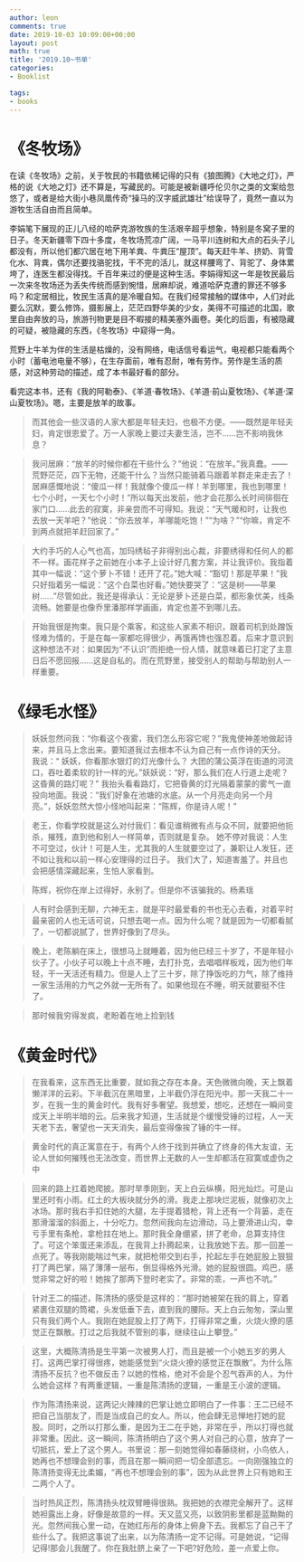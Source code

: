 ```yaml
---
author: leon
comments: true
date: 2019-10-03 10:09:00+00:00
layout: post
math: true
title: '2019.10~书单'
categories:
- Booklist

tags:
- books
---
```


# 《冬牧场》

在读《冬牧场》之前，关于牧民的书籍依稀记得的只有《狼图腾》《大地之灯》，严格的说《大地之灯》还不算是，写藏民的。可能是被新疆呼伦贝尔之类的文案给忽悠了，或者是给大街小巷凤凰传奇“操马的汉字威武雄壮”给误导了，竟然一直以为游牧生活自由而且简单。

李娟笔下展现的正儿八经的哈萨克游牧族的生活艰辛超乎想象，特别是冬窝子里的日子。冬天新疆零下四十多度，冬牧场荒凉广阔，一马平川连树和大点的石头子儿都没有，所以他们都穴居在地下用羊粪、牛粪压“屋顶”。每天赶牛羊、挤奶、背雪化水、背粪，偶尔还要找骆驼找，干不完的活儿，就这样腰弯了、背驼了、身体累垮了，连医生都没得找。千百年来过的便是这种生活。李娟得知这一年是牧民最后一次来冬牧场还为丢失传统而感到惋惜，居麻却说，难道哈萨克遭的罪还不够多吗？和定居相比，牧民生活真的是冷暖自知。在我们经常接触的媒体中，人们对此要么沉默，要么修饰，摄影展上，茫茫四野华美的少女，美得不可描述的北国，歌里自由奔放的马，旅游刊物更是目不暇接的精美塞外画卷。美化的后面，有被隐藏的可疑，被隐藏的东西，《冬牧场》中窥得一角。

荒野上牛羊为伴的生活是枯燥的，没有网络，电话信号看运气，电视都只能看两个小时（蓄电池电量不够），在生存面前，唯有忍耐，唯有劳作。劳作是生活的质感，对这种劳动的描述，成了本书最好看的部分。

看完这本书，还有《我的阿勒泰》、《羊道·春牧场》、《羊道·前山夏牧场》、《羊道·深山夏牧场》。嗯，主要是放羊的故事。

>  而其他会一些汉语的人家大都是年轻夫妇，也极不方便。——既然是年轻夫妇，肯定很恩爱了。万一人家晚上要过夫妻生活，岂不……岂不影响我休息？ 

>我问居麻：“放羊的时候你都在干些什么？”他说：“在放羊。”我真蠢。——荒野茫茫，四下无物，还能干什么？当然只能骑着马跟着羊群走来走去了！居麻感慨地说：“傻瓜一样！我就像个傻瓜一样！羊到哪里，我也到哪里！七个小时，一天七个小时！”所以每天出发前，他才会花那么长时间徘徊在家门口……此去的寂寞，非亲尝而不可得知。我说：“天气暖和时，让我也去放一天羊吧？”他说：“你去放羊，羊哪能吃饱！”“为啥？”“你嘛，肯定不到两点就把羊赶回家了。” 

>大约手巧的人心气也高，加玛绣毡子非得别出心裁，非要绣得和任何人的都不一样。画花样子之前她在小本子上设计好几套方案，并让我评价。我指着其中一幅说：“这个萝卜不错！还开了花。”她大喊：“豁切！那是苹果！”我只好指着另一幅说：“这个白菜也好看。”她快要哭了：“这是树——苹果树……”尽管如此，我还是得承认：无论是萝卜还是白菜，都形象优美，线条流畅。她要是也像乔里潘那样学画画，肯定也差不到哪儿去。

>开始我很是拘束。我只是个乘客，和这些人家素不相识，跟着司机到处蹭饭怪难为情的，于是在每一家都吃得很少，再饿再馋也强忍着。后来才意识到这种想法不对：如果因为“不认识”而拒绝一份人情，就意味着已打定了主意日后不愿回报……这是自私的。而在荒野里，接受别人的帮助与帮助别人一样重要。 

# 《绿毛水怪》

>妖妖忽然问我：“你看这个夜雾，我们怎么形容它呢？”我鬼使神差地做起诗来，并且马上念出来。要知道我过去根本不认为自己有一点作诗的天分。  我说：“ 妖妖，你看那水银灯的灯光像什么？ 大团的蒲公英浮在街道的河流口，吞吐着柔软的针一样的光。”妖妖说：“好，那么我们在人行道上走呢？这昏黄的路灯呢？” 我抬头看看路灯，它把昏黄的灯光隔着蒙蒙的雾气一直投向地面。我说：“我们好象在池塘的水底。从一个月亮走向另一个月亮。”，妖妖忽然大惊小怪地叫起来：“陈辉，你是诗人呢！”  

>老王，你看学校就是这么对付我们：看见谁稍微有点与众不同，就要把他扼杀，摧残，直到他和别人一样简单，否则就是复杂。 她不停对我说：人生不可空过，伙计！可是人生，尤其我的人生就要空过了，兼职让人发狂，还不如让我和以前一样心安理得的过日子。 我们大了，知道害羞了。并且也会把感情深藏起来，生怕人家看到。

> 陈辉，祝你在岸上过得好，永别了。但是你不该骗我的。杨素瑶

> 人有时会感到无聊，六神无主，就是平时最爱看的书也无心去看，对着平时最亲密的人也无话可说，只想去喝一点。因为什么呢？就是因为一切都看腻了，一切都说腻了，世界好像到了尽头。

> 晚上，老陈躺在床上，很想马上就睡着，因为他已经三十岁了，不是年轻小伙子了。小伙子可以晚上十点不睡，去打扑克，去唱唱样板戏，因为他们年轻，干一天活还有精力。但是人上了三十岁，除了挣饭吃的力气，除了维持一家生活用的力气之外就一无所有了。如果他现在不睡，明天就要挺不住了。

> 那时候我穷得发疯，老盼着在地上捡到钱 

# 《黄金时代》

> 在我看来，这东西无比重要，就如我之存在本身。天色微微向晚，天上飘着懒洋洋的云彩。下半截沉在黑暗里，上半截仍浮在阳光中。那一天我二十一岁，在我一生的黄金时代。我有好多奢望。我想爱，想吃，还想在一瞬间变成天上半明半暗的云。后来我才知道，生活就是个缓慢受锤的过程，人一天天老下去，奢望也一天天消失，最后变得像挨了锤的牛一样。

> 黄金时代的真正寓意在于，有两个人终于找到并确立了终身的伟大友谊，无论人世如何摧残也无法改变，而世界上无数的人一生却都活在寂寞或虚伪之中

> 回来的路上扛着她爬披。那时旱季刚到，天上白云纵横，阳光灿烂。可是山里还时有小雨。红土的大板块就分外的滑。我走上那块烂泥板，就像初次上冰场。那时我右手扣住她的大腿，左手提着猎枪，背上还有一个背篓，走在那滑溜溜的斜面上，十分吃力。忽然间我向左边滑动，马上要滑进山沟，幸亏手里有条枪，拿枪拄在地上。那时我全身绷紧，拼了老命，总算支持住了。可这个笨蛋还来添乱，在我背上扑腾起来，让我放她下去。那一回差一点死了。等我刚能喘过气来，就把枪带交到右手，抡起左手在她屁股上狠狠打了两巴掌，隔了薄薄一层布，倒显得格外光滑。她的屁股很圆。鸡巴，感觉非常之好的啦！她挨了那两下登时老实了。非常的乖，一声也不吭。”

> 针对王二的描述，陈清扬的感受是这样的：“那时她被架在我的肩上，穿着紧裹住双腿的筒裙，头发低垂下去，直到我的腰际。天上白云匆匆，深山里只有我们两个人。我刚在她屁股上打了两下，打得非常之重，火烧火撩的感觉正在飘散。打过之后我就不管别的事，继续往山上攀登。”

> 这里，大概陈清扬是生平第一次被男人打，而且是被一个小她五岁的男人打。这两巴掌打得很疼，她能感觉到“火烧火撩的感觉正在飘散”。为什么陈清扬不反抗？也不做反击？以她的性格，绝对不会是个忍气吞声的人，为什么她会这样？有两重逻辑，一重是陈清扬的逻辑，一重是王小波的逻辑。

> 作为陈清扬来说，这两记火辣辣的巴掌让她立即明白了一件事：王二已经不把自己当朋友了，而是当成自己的女人。所以，他会肆无忌惮地打她的屁股。同时，之所以打那么重，是因为王二在乎她，非常在乎，所以打得也就非常重。因此，这一瞬间，陈清扬明白了这个男人对自己的心意，放弃了一切抵抗，爱上了这个男人。书里说：那一刻她觉得如春藤绕树，小鸟依人，她再也不想理会别的事，而且在那一瞬间把一切全部遗忘。一向刚强独立的陈清扬变得无比柔媚，“再也不想理会别的事”，因为从此世界上只有她和王二两个人了。

> 当时热风正烈，陈清扬头枕双臂睡得很熟。我把她的衣襟完全解开了。这样她袒露出上身，好像是故意的一样。天又蓝又亮，以致阴影里都是蓝黝黝的光。忽然间我心里一动，在她红彤彤的身体上俯身下去。我都忘了自己干了些什么了。我把这事说了出来，以为陈清扬一定不记得。可是她说，“记得记得!那会儿我醒了。你在我肚脐上亲了一下吧?好危险，差一点爱上你。


